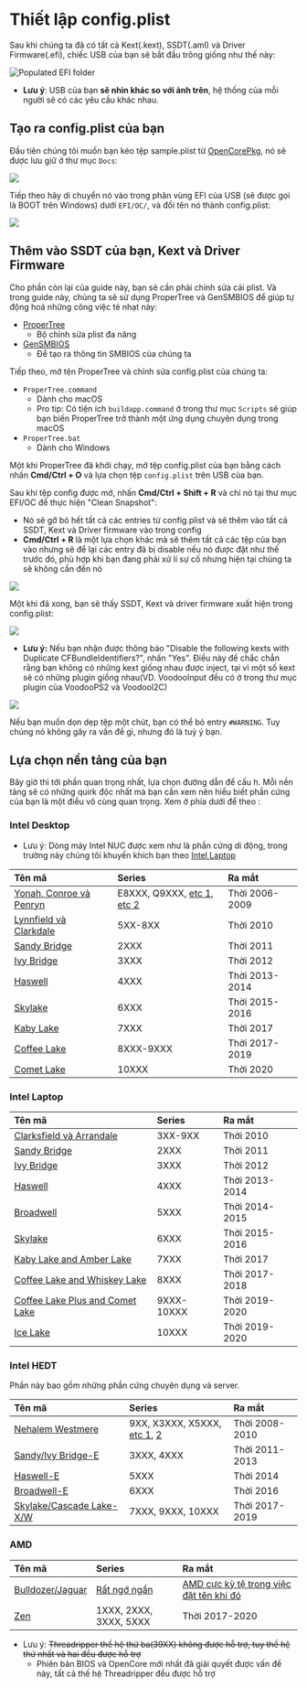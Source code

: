 # Thiết lập config.plist

Sau khi chúng ta đã có tất cả Kext(.kext), SSDT(.aml) và Driver Firmware(.efi), chiếc USB của bạn sẽ bắt đầu trông giống như thế này:

![Populated EFI folder](../images/installer-guide/opencore-efi-md/populated-efi.png)

* **Lưu ý**: USB của bạn **sẽ nhìn khác so với ảnh trên**, hệ thống của mỗi người sẽ có các yêu cầu khác nhau.

## Tạo ra config.plist của bạn

Đầu tiên chúng tôi muốn bạn kéo tệp sample.plist từ [OpenCorePkg](https://github.com/acidanthera/OpenCorePkg/releases), nó sẽ được lưu giữ ở thư mục `Docs`:

![](../images/config/config-universal/sample-location.png)

Tiếp theo hãy di chuyển nó vào trong phân vùng EFI của USB (sẽ được gọi là BOOT trên Windows) dưới `EFI/OC/`, và đổi tên nó thành config.plist:

![](../images/config/config-universal/renamed.png)

## Thêm vào SSDT của bạn, Kext và Driver Firmware

Cho phần còn lại của guide này, bạn sẽ cần phải chỉnh sửa cái plist. Và trong guide này, chúng ta sẽ sử dụng ProperTree và GenSMBIOS để giúp tự động hoá những công việc tẻ nhạt này:

* [ProperTree](https://github.com/corpnewt/ProperTree)
  * Bộ chỉnh sửa plist đa năng
* [GenSMBIOS](https://github.com/corpnewt/GenSMBIOS)
  * Để tạo ra thông tin SMBIOS cùa chúng ta

Tiếp theo, mở tện ProperTree và chỉnh sửa config.plist của chúng ta:

* `ProperTree.command`
  * Dành cho macOS
  * Pro tip: Có tiện ích `buildapp.command` ở trong thư mục `Scripts` sẽ giúp bạn biến ProperTree trở thành một ứng dụng chuyên dụng trong macOS
* `ProperTree.bat`
  * Dành cho Windows

Một khi ProperTree đã khởi chạy, mở tệp config.plist của bạn bằng cách nhấn **Cmd/Ctrl + O** và lựa chọn tệp `config.plist` trên USB của bạn.

Sau khi tệp config được mở, nhấn **Cmd/Ctrl + Shift + R** và chỉ nó tại thư mục EFI/OC để thực hiện "Clean Snapshot":

* Nó sẽ gỡ bỏ hết tất cả các entries từ config.plist và sẽ thêm vào tất cả SSDT, Kext và Driver firmware vào trong config
* **Cmd/Ctrl + R** là một lựa chọn khác mà sẽ thêm tất cả các tệp của bạn vào nhưng sẽ để lại các entry đã bị disable nếu nó được đặt như thế trước đó, phù hợp khi bạn đang phải xử lí sự cố nhưng hiện tại chúng ta sẽ không cần đến nó

![](../images/config/config-universal/before-snapshot.png)

Một khi đã xong, bạn sẽ thấy SSDT, Kext và driver firmware xuất hiện trong config.plist:

![](../images/config/config-universal/after-snapshot.png)

* **Lưu ý:** Nếu bạn nhận được thông báo "Disable the following kexts with Duplicate CFBundleIdentifiers?", nhấn "Yes". Điều này để chắc chắn rằng bạn không có những kext giống nhau được inject, tại vì một số kext sẽ có những plugin giống nhau(VD. VoodooInput đều có ở trong thư mục plugin của VoodooPS2 và VoodooI2C)

![](../images/config/config-universal/duplicate.png)

Nếu bạn muốn dọn dẹp tệp một chút, bạn có thể bỏ entry `#WARNING`. Tuy chúng nó không gây ra vấn đề gì, nhưng đó là tuỳ ý bạn.

## Lựa chọn nền tảng của bạn

Bây giờ thì tới phần quan trọng nhất, lựa chọn đường dẫn để cấu h. Mỗi nền tảng sẽ có những quirk độc nhất mà bạn cần xem nên hiểu biết phần cứng của bạn là một điều vô cùng quan trọng. Xem ở phía dưới để theo :

### Intel Desktop

* Lưu ý: Dòng máy Intel NUC được xem như là phần cứng di động, trong trường này chúng tôi khuyến khích bạn theo [Intel Laptop](#intel-laptop)

| Tên mã | Series | Ra mắt |
| :--- | :--- | :--- |
| [Yonah, Conroe và Penryn](../config.plist/penryn.md) | E8XXX, Q9XXX, [etc 1](https://en.wikipedia.org/wiki/Yonah_(microprocessor)), [etc 2](https://en.wikipedia.org/wiki/Penryn_(microarchitecture)) | Thời 2006-2009 |
| [Lynnfield và Clarkdale](../config.plist/clarkdale.md) | 5XX-8XX | Thời 2010 |
| [Sandy Bridge](../config.plist/sandy-bridge.md) | 2XXX | Thời 2011 |
| [Ivy Bridge](../config.plist/ivy-bridge.md) | 3XXX | Thời 2012 |
| [Haswell](../config.plist/haswell.md) | 4XXX | Thời 2013-2014 |
| [Skylake](../config.plist/skylake.md) | 6XXX | Thời 2015-2016 |
| [Kaby Lake](../config.plist/kaby-lake.md) | 7XXX | Thời 2017 |
| [Coffee Lake](../config.plist/coffee-lake.md) | 8XXX-9XXX | Thời 2017-2019 |
| [Comet Lake](../config.plist/comet-lake.md) | 10XXX | Thời 2020 |

### Intel Laptop

| Tên mã | Series | Ra mắt |
| :--- | :--- | :--- |
| [Clarksfield và Arrandale](../config-laptop.plist/arrandale.md) | 3XX-9XX | Thời 2010 |
| [Sandy Bridge](../config-laptop.plist/sandy-bridge.md) | 2XXX | Thời 2011 |
| [Ivy Bridge](../config-laptop.plist/ivy-bridge.md) | 3XXX | Thời 2012 |
| [Haswell](../config-laptop.plist/haswell.md) | 4XXX | Thời 2013-2014 |
| [Broadwell](../config-laptop.plist/broadwell.md) | 5XXX | Thời 2014-2015 |
| [Skylake](../config-laptop.plist/skylake.md) | 6XXX | Thời 2015-2016 |
| [Kaby Lake and Amber Lake](../config-laptop.plist/kaby-lake.md) | 7XXX | Thời 2017 |
| [Coffee Lake and Whiskey Lake](../config-laptop.plist/coffee-lake.md) | 8XXX | Thời 2017-2018 |
| [Coffee Lake Plus and Comet Lake](../config-laptop.plist/coffee-lake-plus.md) | 9XXX-10XXX | Thời 2019-2020 |
| [Ice Lake](../config-laptop.plist/icelake.md) | 10XXX | Thời 2019-2020 |

### Intel HEDT

Phần này bao gồm những phần cứng chuyên dụng và server.

| Tên mã | Series | Ra mắt |
| :--- | :--- | :--- |
| [Nehalem  Westmere](../config-HEDT/nehalem.md) | 9XX, X3XXX, X5XXX, [etc 1](https://en.wikipedia.org/wiki/Nehalem_(microarchitecture)), [2](https://en.wikipedia.org/wiki/Westmere_(microarchitecture)) | Thời 2008-2010 |
| [Sandy/Ivy Bridge-E](../config-HEDT/ivy-bridge-e.md) | 3XXX, 4XXX | Thời 2011-2013 |
| [Haswell-E](../config-HEDT/haswell-e.md) | 5XXX | Thời 2014 |
| [Broadwell-E](../config-HEDT/broadwell-e.md) | 6XXX | Thời 2016 |
| [Skylake/Cascade Lake-X/W](../config-HEDT/skylake-x.md) | 7XXX, 9XXX, 10XXX | Thời 2017-2019 |

### AMD

| Tên mã | Series | Ra mắt |
| :--- | :--- | :--- |
| [Bulldozer/Jaguar](../AMD/fx.md) | [Rất ngớ ngẩn](https://en.wikipedia.org/wiki/List_of_AMD_processors#Bulldozer_architecture;_Bulldozer,_Piledriver,_Steamroller,_Excavator_(2011%E2%80%932017)) | [AMD cực kỳ tệ trong việc đặt tên khi đó](https://en.wikipedia.org/wiki/List_of_AMD_processors#Bulldozer_architecture;_Bulldozer,_Piledriver,_Steamroller,_Excavator_(2011%E2%80%932017)) |
| [Zen](../AMD/zen.md) | 1XXX, 2XXX, 3XXX, 5XXX | Thời 2017-2020 |

* Lưu ý: ~~Threadripper thế hệ thứ ba(39XX) không được hỗ trợ, tuy thế hệ thứ nhất và hai đều được hỗ trợ~~
  * Phiên bản BIOS và OpenCore mới nhất đã giải quyết được vấn đề này, tất cả thế hệ Threadripper đều được hỗ trợ
